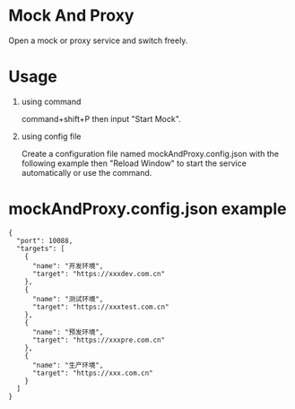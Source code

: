 # Mock And Proxy

Open a mock or proxy service and switch freely.

# Usage

1. using command

   command+shift+P then input "Start Mock".

2. using config file

   Create a configuration file named mockAndProxy.config.json with the following example then "Reload Window" to start the service automatically or use the command.

# mockAndProxy.config.json example

```
{
  "port": 10088,
  "targets": [
    {
      "name": "开发环境",
      "target": "https://xxxdev.com.cn"
    },
    {
      "name": "测试环境",
      "target": "https://xxxtest.com.cn"
    },
    {
      "name": "预发环境",
      "target": "https://xxxpre.com.cn"
    },
    {
      "name": "生产环境",
      "target": "https://xxx.com.cn"
    }
  ]
}

```
